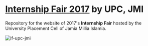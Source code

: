 # [Internship Fair 2017](http://internshipfair.upcjmi.com) by UPC, JMI

Repository for the website of 2017's **Internship Fair** hosted by the University Placement Cell of Jamia Millia Islamia.

![if-upc-jmi](https://cloud.githubusercontent.com/assets/11466676/25067237/ad512f12-225a-11e7-8541-d91ffd831ce3.png)

